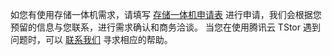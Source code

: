 如您有使用存储一体机需求，请填写 [存储一体机申请表](https://cloud.tencent.com/apply/p/79yvvvxibb) 进行申请，我们会根据您预留的信息与您联系，进行需求确认和商务洽谈。
当您在使用腾讯云 TStor 遇到问题时，可以 [联系我们](https://cloud.tencent.com/act/event/connect-service) 寻求相应的帮助。


